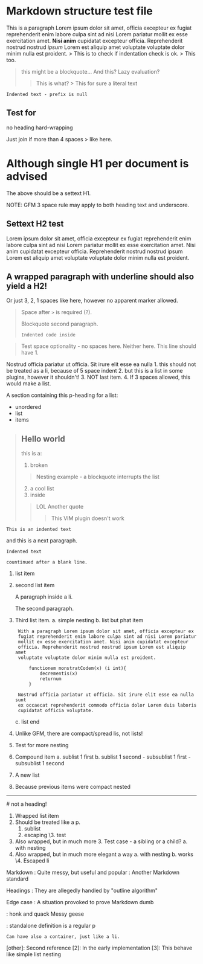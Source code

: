 # Markdown structure test file

This is a paragraph Lorem ipsum dolor sit amet, officia excepteur ex fugiat
reprehenderit enim labore culpa sint ad nisi Lorem pariatur mollit ex esse
exercitation amet. **Nisi anim** cupidatat excepteur officia. Reprehenderit nostrud
nostrud _ipsum_ Lorem est aliquip amet voluptate voluptate dolor minim nulla est
proident. 
        > This is to check if indentation check is ok.
    > This too.
> this might be a blockquote...
 > And this? Lazy evaluation?
>    > This is what?
>     > This for sure a literal text

    Indented text - prefix is null

## Test for
no heading hard-wrapping

Just join if more than 4 spaces
     > like here.
      
Although single H1 per document is advised
===
The above should be a settext H1.

NOTE: GFM 3 space rule may apply to both heading text and underscore.

Settext H2 test
---------------

Lorem ipsum dolor sit amet, officia excepteur ex fugiat reprehenderit enim labore culpa sint ad nisi Lorem pariatur mollit ex esse exercitation amet. Nisi anim cupidatat excepteur officia. Reprehenderit nostrud nostrud ipsum Lorem est aliquip amet voluptate voluptate dolor minim nulla est proident. 

A wrapped paragraph with
underline should also yield a H2!
---------

Or just 3, 2, 1 spaces
   like here, however no apparent marker allowed.

> Space after `>` is required (?).
> 
> Blockquote second paragraph.
>
>     Indented code inside

>Test space optionality - no spaces here.
> Neither here.
>  This line should have 1.

Nostrud officia pariatur ut officia. Sit irure elit esse ea nulla
     1. this should not be treated as a li, because of 5 space indent
    2. but this is a list in some plugins, however it shouldn't!
    3. NOT last item.
   4. If 3 spaces allowed, this would make a list.

A section containing this p-heading for a list:
- unordered 
- list 
- items

> Hello world
>---
> this is a:
> 1. broken
>> Nesting example - a blockquote interrupts the list
> 2. a cool list 
> 3. inside
>> LOL
>> Another quote
>>> This VIM plugin doesn't work

    This is an indented text
and this is a next paragraph.

    Indented text

    countinued after a blank line.

1. list item
2. second list item
    
    A paragraph inside a li.

    The second paragraph.

3. Third list item.
    a. simple nesting
    b. list but phat item

        With a paragraph Lorem ipsum dolor sit amet, officia excepteur ex
        fugiat reprehenderit enim labore culpa sint ad nisi Lorem pariatur
        mollit ex esse exercitation amet. Nisi anim cupidatat excepteur
        officia. Reprehenderit nostrud nostrud ipsum Lorem est aliquip amet
        voluptate voluptate dolor minim nulla est proident. 

            functionem monstratCodem(x) (i int){
                decrementis(x)
                returnum 
            }

        Nostrud officia pariatur ut officia. Sit irure elit esse ea nulla sunt
        ex occaecat reprehenderit commodo officia dolor Lorem duis laboris
        cupidatat officia voluptate.
    c. list end
4. Unlike GFM, there are compact/spread lis, not lists!

1. Test for more nesting
2. Compound item
    a. sublist 1 first
    b. sublist 1 second
        - subsublist 1 first
        - subsublist 1 second

3. A new list
4. Because previous items were compact nested

***

\# not a heading!
1. Wrapped
list item
2. Should be treated like a p.
    1. sublist
    2. escaping
    \3. test
3. Also wrapped, but in much more
   3. Test case - a sibling or a child?
    a. with nesting
3. Also wrapped, but in much more
   elegant a way
    a. with nesting
    b. works
\4. Escaped li

Markdown
: Quite messy, but useful and popular
: Another Markdown standard

Headings
: They are allegedly handled by "outline algorithm"

Edge
case
: A situation provoked to prove Markdown dumb

: honk and quack
Messy geese

: standalone definition is a regular p


[1]: Reference

    Can have also a container, just like a li.

[other]: Second reference 
    [2]: In the early implementation
    [3]: This behave like simple list nesting 


